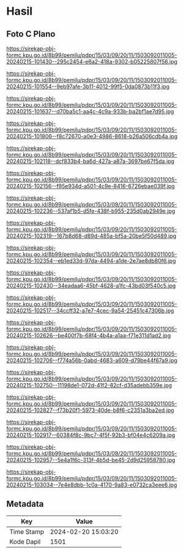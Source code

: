 # Hasil

## Foto C Plano

https://sirekap-obj-formc.kpu.go.id/8b99/pemilu/pdpr/15/03/09/20/11/1503092011005-20240215-101430--295c2454-e6a2-418a-9302-b05225807f56.jpg

https://sirekap-obj-formc.kpu.go.id/8b99/pemilu/pdpr/15/03/09/20/11/1503092011005-20240215-101554--9eb97afe-3b11-4012-99f5-0da0873b11f3.jpg

https://sirekap-obj-formc.kpu.go.id/8b99/pemilu/pdpr/15/03/09/20/11/1503092011005-20240215-101637--d70ba5c1-aa4c-4c9a-933b-ba2bf1ae7d95.jpg

https://sirekap-obj-formc.kpu.go.id/8b99/pemilu/pdpr/15/03/09/20/11/1503092011005-20240215-101806--f8c72670-a0e3-4986-8618-b26a506cdb4a.jpg

https://sirekap-obj-formc.kpu.go.id/8b99/pemilu/pdpr/15/03/09/20/11/1503092011005-20240215-102118--dcf833b4-ba6d-427a-a87a-3697be67f5da.jpg

https://sirekap-obj-formc.kpu.go.id/8b99/pemilu/pdpr/15/03/09/20/11/1503092011005-20240215-102156--f95e934d-a501-4c9e-8416-6726ebae039f.jpg

https://sirekap-obj-formc.kpu.go.id/8b99/pemilu/pdpr/15/03/09/20/11/1503092011005-20240215-102236--537af1b5-d5fe-438f-b955-235d0ab2949e.jpg

https://sirekap-obj-formc.kpu.go.id/8b99/pemilu/pdpr/15/03/09/20/11/1503092011005-20240215-102319--187b8d68-d89d-485a-bf5a-20be5f50d489.jpg

https://sirekap-obj-formc.kpu.go.id/8b99/pemilu/pdpr/15/03/09/20/11/1503092011005-20240215-102354--eb1ed33d-97da-4494-a1de-2e7ae8db80f6.jpg

https://sirekap-obj-formc.kpu.go.id/8b99/pemilu/pdpr/15/03/09/20/11/1503092011005-20240215-102430--34eadaa6-45bf-4628-a1fc-43bd03f540c5.jpg

https://sirekap-obj-formc.kpu.go.id/8b99/pemilu/pdpr/15/03/09/20/11/1503092011005-20240215-102517--34ccff32-a7e7-4cec-9a54-25451c47306b.jpg

https://sirekap-obj-formc.kpu.go.id/8b99/pemilu/pdpr/15/03/09/20/11/1503092011005-20240215-102626--be400f7b-68f4-4b4a-a1aa-f71e311d1ad2.jpg

https://sirekap-obj-formc.kpu.go.id/8b99/pemilu/pdpr/15/03/09/20/11/1503092011005-20240215-102706--f774a56b-0abd-4683-a609-d79be44f67a9.jpg

https://sirekap-obj-formc.kpu.go.id/8b99/pemilu/pdpr/15/03/09/20/11/1503092011005-20240215-102750--11198de1-072d-41f2-82cf-d35adebb359e.jpg

https://sirekap-obj-formc.kpu.go.id/8b99/pemilu/pdpr/15/03/09/20/11/1503092011005-20240215-102827--f73b20f1-5973-40de-b8f6-c2351a3ba2ed.jpg

https://sirekap-obj-formc.kpu.go.id/8b99/pemilu/pdpr/15/03/09/20/11/1503092011005-20240215-102917--60384f8c-9bc7-4f5f-92b3-bf04e4c6209a.jpg

https://sirekap-obj-formc.kpu.go.id/8b99/pemilu/pdpr/15/03/09/20/11/1503092011005-20240215-102957--5e4a1f6c-313f-4b5d-be45-2d9d25958780.jpg

https://sirekap-obj-formc.kpu.go.id/8b99/pemilu/pdpr/15/03/09/20/11/1503092011005-20240215-103034--7e4e8dbb-1c0a-4170-9a83-e0732ca3eee6.jpg


## Metadata

| Key        | Value               |
| ---------- | ------------------- |
| Time Stamp | 2024-02-20 15:03:20 |
| Kode Dapil | 1501                |



